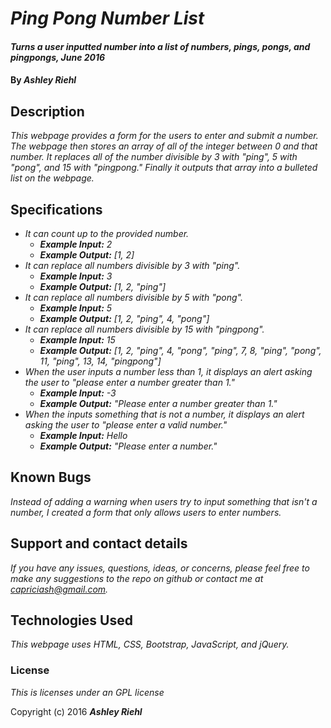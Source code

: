 # _Ping Pong Number List_

#### _Turns a user inputted number into a list of numbers, pings, pongs, and pingpongs, June 2016_

#### By _**Ashley Riehl**_

## Description

_This webpage provides a form for the users to enter and submit a number.  The webpage then stores an array of all of the integer between 0 and that number.  It replaces all of the number divisible by 3 with "ping", 5 with "pong", and 15 with "pingpong." Finally it outputs that array into a bulleted list on the webpage._

## Specifications

* _It can count up to the provided number._
  * _**Example Input:** 2_
  * _**Example Output:** [1, 2]_
* _It can replace all numbers divisible by 3 with "ping"._
  * _**Example Input:** 3_
  * _**Example Output:** [1, 2, "ping"]_
* _It can replace all numbers divisible by 5 with "pong"._
  * _**Example Input:** 5_
  * _**Example Output:** [1, 2, "ping", 4, "pong"]_
* _It can replace all numbers divisible by 15 with "pingpong"._
  * _**Example Input:** 15_
  * _**Example Output:** [1, 2, "ping", 4, "pong", "ping", 7, 8, "ping", "pong", 11, "ping", 13, 14, "pingpong"]_
* _When the user inputs a number less than 1, it displays an alert asking the user to "please enter a number greater than 1."_
  * _**Example Input:** -3_
  * _**Example Output:** "Please enter a number greater than 1."_
* _When the inputs something that is not a number, it displays an alert asking the user to "please enter a valid number."_
  * _**Example Input:** Hello_
  * _**Example Output:** "Please enter a number."_

## Known Bugs

_Instead of adding a warning when users try to input something that isn't a number, I created a form that only allows users to enter numbers._

## Support and contact details

_If you have any issues, questions, ideas, or concerns, please feel free to make any suggestions to the repo on github or contact me at capriciash@gmail.com._

## Technologies Used

_This webpage uses HTML, CSS, Bootstrap, JavaScript, and jQuery._

### License

*This is licenses under an GPL license*

Copyright (c) 2016 **_Ashley Riehl_**
